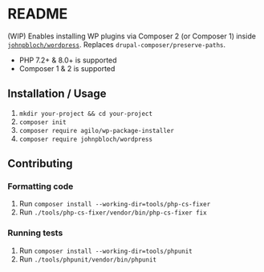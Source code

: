 # README

(WIP) Enables installing WP plugins via Composer 2 (or Composer 1) inside [`johnpbloch/wordpress`](https://github.com/johnpbloch/wordpress). Replaces `drupal-composer/preserve-paths`.

- PHP 7.2+ & 8.0+ is supported
- Composer 1 & 2 is supported

## Installation / Usage

1. `mkdir your-project && cd your-project`
2. `composer init`
3. `composer require agilo/wp-package-installer`
4. `composer require johnpbloch/wordpress`

## Contributing

### Formatting code

1. Run `composer install --working-dir=tools/php-cs-fixer`
2. Run `./tools/php-cs-fixer/vendor/bin/php-cs-fixer fix`

### Running tests

1. Run `composer install --working-dir=tools/phpunit`
2. Run `./tools/phpunit/vendor/bin/phpunit`
